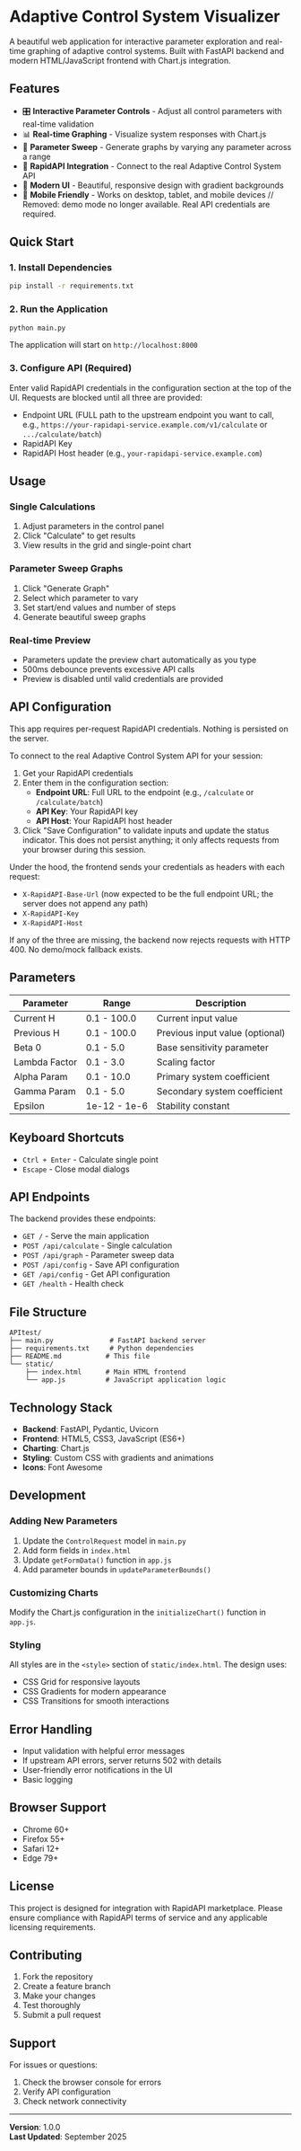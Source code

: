 # Adaptive Control System Visualizer

A beautiful web application for interactive parameter exploration and real-time graphing of adaptive control systems. Built with FastAPI backend and modern HTML/JavaScript frontend with Chart.js integration.

## Features

- 🎛️ **Interactive Parameter Controls** - Adjust all control parameters with real-time validation
- 📊 **Real-time Graphing** - Visualize system responses with Chart.js
- 🔄 **Parameter Sweep** - Generate graphs by varying any parameter across a range
- 🔌 **RapidAPI Integration** - Connect to the real Adaptive Control System API
- 🎨 **Modern UI** - Beautiful, responsive design with gradient backgrounds
- 📱 **Mobile Friendly** - Works on desktop, tablet, and mobile devices
// Removed: demo mode no longer available. Real API credentials are required.

## Quick Start

### 1. Install Dependencies

```bash
pip install -r requirements.txt
```

### 2. Run the Application

```bash
python main.py
```

The application will start on `http://localhost:8000`

### 3. Configure API (Required)

Enter valid RapidAPI credentials in the configuration section at the top of the UI. Requests are blocked until all three are provided:

- Endpoint URL (FULL path to the upstream endpoint you want to call, e.g., `https://your-rapidapi-service.example.com/v1/calculate` or `.../calculate/batch`)
- RapidAPI Key
- RapidAPI Host header (e.g., `your-rapidapi-service.example.com`)

## Usage

### Single Calculations

1. Adjust parameters in the control panel
2. Click "Calculate" to get results
3. View results in the grid and single-point chart

### Parameter Sweep Graphs

1. Click "Generate Graph" 
2. Select which parameter to vary
3. Set start/end values and number of steps
4. Generate beautiful sweep graphs

### Real-time Preview

- Parameters update the preview chart automatically as you type
- 500ms debounce prevents excessive API calls
- Preview is disabled until valid credentials are provided

## API Configuration

This app requires per-request RapidAPI credentials. Nothing is persisted on the server.

To connect to the real Adaptive Control System API for your session:

1. Get your RapidAPI credentials
2. Enter them in the configuration section:
   - **Endpoint URL**: Full URL to the endpoint (e.g., `/calculate` or `/calculate/batch`)
   - **API Key**: Your RapidAPI key
   - **API Host**: Your RapidAPI host header
3. Click "Save Configuration" to validate inputs and update the status indicator. This does not persist anything; it only affects requests from your browser during this session.

Under the hood, the frontend sends your credentials as headers with each request:

- `X-RapidAPI-Base-Url` (now expected to be the full endpoint URL; the server does not append any path)
- `X-RapidAPI-Key`
- `X-RapidAPI-Host`

If any of the three are missing, the backend now rejects requests with HTTP 400. No demo/mock fallback exists.

## Parameters

| Parameter | Range | Description |
|-----------|-------|-------------|
| Current H | 0.1 - 100.0 | Current input value |
| Previous H | 0.1 - 100.0 | Previous input value (optional) |
| Beta 0 | 0.1 - 5.0 | Base sensitivity parameter |
| Lambda Factor | 0.1 - 3.0 | Scaling factor |
| Alpha Param | 0.1 - 10.0 | Primary system coefficient |
| Gamma Param | 0.1 - 5.0 | Secondary system coefficient |
| Epsilon | 1e-12 - 1e-6 | Stability constant |

## Keyboard Shortcuts

- `Ctrl + Enter` - Calculate single point
- `Escape` - Close modal dialogs

## API Endpoints

The backend provides these endpoints:

- `GET /` - Serve the main application
- `POST /api/calculate` - Single calculation
- `POST /api/graph` - Parameter sweep data
- `POST /api/config` - Save API configuration
- `GET /api/config` - Get API configuration
- `GET /health` - Health check

## File Structure

```
APItest/
├── main.py              # FastAPI backend server
├── requirements.txt     # Python dependencies
├── README.md           # This file
└── static/
    ├── index.html      # Main HTML frontend
    └── app.js          # JavaScript application logic
```

## Technology Stack

- **Backend**: FastAPI, Pydantic, Uvicorn
- **Frontend**: HTML5, CSS3, JavaScript (ES6+)
- **Charting**: Chart.js
- **Styling**: Custom CSS with gradients and animations
- **Icons**: Font Awesome

## Development

### Adding New Parameters

1. Update the `ControlRequest` model in `main.py`
2. Add form fields in `index.html`
3. Update `getFormData()` function in `app.js`
4. Add parameter bounds in `updateParameterBounds()`

### Customizing Charts

Modify the Chart.js configuration in the `initializeChart()` function in `app.js`.

### Styling

All styles are in the `<style>` section of `static/index.html`. The design uses:
- CSS Grid for responsive layouts
- CSS Gradients for modern appearance
- CSS Transitions for smooth interactions

## Error Handling

- Input validation with helpful error messages
- If upstream API errors, server returns 502 with details
- User-friendly error notifications in the UI
- Basic logging

## Browser Support

- Chrome 60+
- Firefox 55+
- Safari 12+
- Edge 79+

## License

This project is designed for integration with RapidAPI marketplace. Please ensure compliance with RapidAPI terms of service and any applicable licensing requirements.

## Contributing

1. Fork the repository
2. Create a feature branch
3. Make your changes
4. Test thoroughly
5. Submit a pull request

## Support

For issues or questions:
1. Check the browser console for errors
2. Verify API configuration
3. Check network connectivity

---

**Version**: 1.0.0  
**Last Updated**: September 2025

